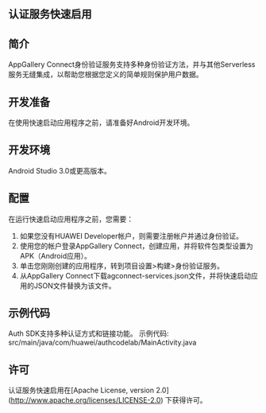 ## 认证服务快速启用

## 简介
AppGallery Connect身份验证服务支持多种身份验证方法，并与其他Serverless服务无缝集成，以帮助您根据您定义的简单规则保护用户数据。

## 开发准备
在使用快速启动应用程序之前，请准备好Android开发环境。


## 开发环境
Android Studio 3.0或更高版本。

## 配置
在运行快速启动应用程序之前，您需要：
1. 如果您没有HUAWEI Developer帐户，则需要注册帐户并通过身份验证。
2. 使用您的帐户登录AppGallery Connect，创建应用，并将软件包类型设置为APK（Android应用）。
3. 单击您刚刚创建的应用程序，转到项目设置>构建>身份验证服务。
4. 从AppGallery Connect下载agconnect-services.json文件，并将快速启动应用的JSON文件替换为该文件。

## 示例代码
Auth SDK支持多种认证方式和链接功能。
示例代码: src/main/java/com/huawei/authcodelab/MainActivity.java

## 许可
认证服务快速启用在[Apache License, version 2.0] (http://www.apache.org/licenses/LICENSE-2.0) 下获得许可。

